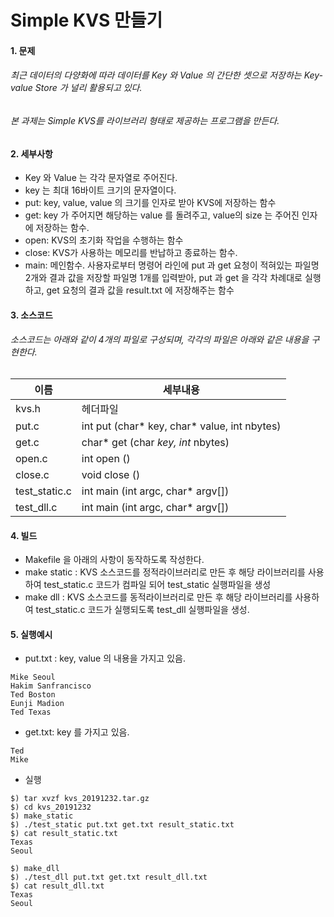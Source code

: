 # Simple KVS 만들기

#### 1. 문제
###### 최근 데이터의 다양화에 따라 데이터를 Key 와 Value 의 간단한 셋으로 저장하는 Key-value Store 가 널리 활용되고 있다. 
###### 본 과제는 Simple KVS를 라이브러리 형태로 제공하는 프로그램을 만든다.

#### 2. 세부사항
* Key 와 Value 는 각각 문자열로 주어진다. 
* key 는 최대 16바이트 크기의 문자열이다.  
* put: key, value, value 의 크기를 인자로 받아 KVS에 저장하는 함수 
* get: key 가 주어지면 해당하는 value 를 돌려주고, value의 size 는 주어진 인자에 저장하는 함수. 
* open: KVS의 초기화 작업을 수행하는 함수 
* close: KVS가 사용하는 메모리를 반납하고 종료하는 함수. 
* main: 메인함수. 사용자로부터 명령어 라인에 put 과 get 요청이 적혀있는 파일명 2개와 결과 값을 저장할 파일명 1개를 입력받아, put 과 get 을 각각 차례대로 실행하고, get 요청의 결과 값을 result.txt 에 저장해주는 함수 

#### 3. 소스코드
###### 소스코드는 아래와 같이 4개의 파일로 구성되며, 각각의 파일은 아래와 같은 내용을 구현한다.
이름|세부내용|
---|---|
kvs.h | 헤더파일 |
put.c | int put (char* key, char* value, int nbytes) |
get.c | char* get (char *key, int* nbytes) |
open.c | int open () |
close.c | void close () |
test_static.c | int main (int argc, char* argv[]) |
test_dll.c | int main (int argc, char* argv[]) |

#### 4. 빌드
* Makefile 을 아래의 사항이 동작하도록 작성한다. 
* make static : KVS 소스코드를 정적라이브러리로 만든 후 해당 라이브러리를 사용하여 test_static.c 코드가 컴파일 되어 test_static 실행파일을 생성 
* make dll : KVS 소스코드를 동적라이브러리로 만든 후 해당 라이브러리를 사용하여 test_static.c 코드가 실행되도록 test_dll 실행파일을 생성. 

#### 5. 실행예시
* put.txt : key, value 의 내용을 가지고 있음.

```
Mike Seoul
Hakim Sanfrancisco 
Ted Boston
Eunji Madion
Ted Texas
```

 - get.txt: key 를 가지고 있음.
``` 
Ted 
Mike
```

 - 실행
```
$) tar xvzf kvs_20191232.tar.gz 
$) cd kvs_20191232 
$) make_static 
$) ./test_static put.txt get.txt result_static.txt 
$) cat result_static.txt 
Texas 
Seoul 

$) make_dll
$) ./test_dll put.txt get.txt result_dll.txt 
$) cat result_dll.txt 
Texas 
Seoul 
```
